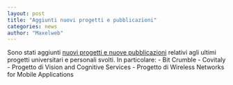 ```yaml
---
layout: post
title: "Aggiunti nuovi progetti e pubblicazioni"
categories: news
author: "Maxelweb"
---
```


Sono stati aggiunti [nuovi progetti e nuove pubblicazioni](/projects/uni) relativi agli ultimi progetti universitari e personali svolti. In particolare:
    - Bit Crumble
    - Covitaly
    - Progetto di Vision and Cognitive Services
    - Progetto di Wireless Networks for Mobile Applications